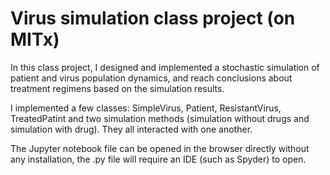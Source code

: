 # Virus simulation class project (on MITx)
In this class project, I designed and implemented a stochastic simulation of patient and virus population dynamics, and reach conclusions about treatment regimens based on the simulation results.

I implemented a few classes: SimpleVirus, Patient, ResistantVirus, TreatedPatint and two simulation methods (simulation without drugs and simulation with drug). They all interacted with one another. 

The Jupyter notebook file can be opened in the browser directly without any installation, the .py file will require an IDE (such as Spyder) to open.
